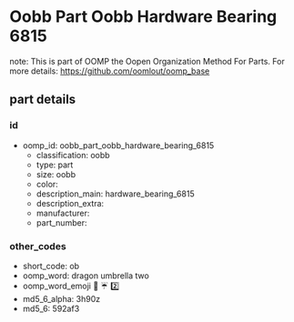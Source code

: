 # Oobb Part Oobb Hardware Bearing 6815  

note: This is part of OOMP the Oopen Organization Method For Parts. For more details: https://github.com/oomlout/oomp_base

##  part details





### id
* oomp_id: oobb_part_oobb_hardware_bearing_6815
  * classification: oobb
  * type: part
  * size: oobb
  * color: 
  * description_main: hardware_bearing_6815
  * description_extra: 
  * manufacturer: 
  * part_number: 

### other_codes
* short_code: ob
* oomp_word: dragon umbrella two
* oomp_word_emoji :dragon: :umbrella: :two:
* md5_6_alpha: 3h90z
* md5_6: 592af3